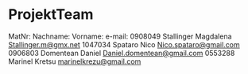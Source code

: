 # ProjektTeam #
MatNr:	Nachname:	Vorname:	e-mail:
0908049	Stallinger	Magdalena	Stallinger.m@gmx.net
1047034	Spataro	Nico	Nico.spataro@gmail.com
0906803	Domentean	Daniel	Daniel.domentean@gmail.com
0553288	Marinel	Kretsu	marinelkrezu@gmail.com